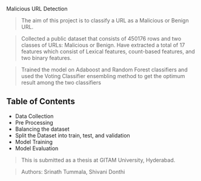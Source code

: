 Malicious URL Detection
> The aim of this project is to classify a URL as a Malicious or Benign URL.

> Collected a public dataset that consists of 450176 rows and two classes of URLs: Malicious or Benign. Have extracted a total of 17 features which consist of Lexical features, count-based features, and two binary features.

> Trained the model on Adaboost and Random Forest classifiers and used the Voting Classifier ensembling method to get the optimum result among the two classifiers


## Table of Contents
* Data Collection
* Pre Processing
* Balancing the dataset
* Split the Dataset into train, test, and validation
* Model Training
* Model Evaluation

> This is submitted as a thesis at GITAM University, Hyderabad.

> Authors: Srinath Tummala, Shivani Donthi 

